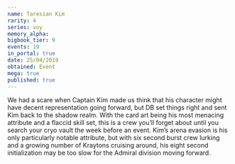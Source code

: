 ```yaml
---
name: Taresian Kim
rarity: 4
series: voy
memory_alpha:
bigbook_tier: 9
events: 19
in_portal: true
date: 25/04/2019
obtained: Event
mega: true
published: true
---
```


We had a scare when Captain Kim made us think that his character might have decent representation going forward, but DB set things right and sent Kim back to the shadow realm. With the card art being his most menacing attribute and a flaccid skill set, this is a crew you’ll forget about until you search your cryo vault the week before an event. Kim’s arena evasion is his only particularly notable attribute, but with six second burst crew lurking and a growing number of Kraytons cruising around, his eight second initialization may be too slow for the Admiral division moving forward.
